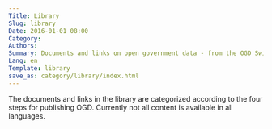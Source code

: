 ```yaml
---
Title: Library
Slug: library
Date: 2016-01-01 08:00
Category:
Authors:
Summary: Documents and links on open government data - from the OGD Switzerland project and selected third parties.
Lang: en
Template: library
save_as: category/library/index.html
---
```


The documents and links in the library are categorized according to the four steps for publishing OGD. Currently not all content is available in all languages.
